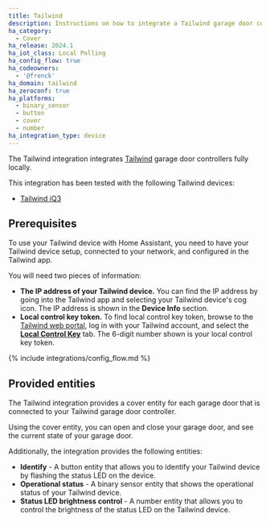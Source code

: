 ```yaml
---
title: Tailwind
description: Instructions on how to integrate a Tailwind garage door controller with Home Assistant.
ha_category:
  - Cover
ha_release: 2024.1
ha_iot_class: Local Polling
ha_config_flow: true
ha_codeowners:
  - '@frenck'
ha_domain: tailwind
ha_zeroconf: true
ha_platforms:
  - binary_sensor
  - button
  - cover
  - number
ha_integration_type: device
---
```


The Tailwind integration integrates [Tailwind](https://gotailwind.com/)
garage door controllers fully locally.

This integration has been tested with the following Tailwind devices:

- [Tailwind iQ3](https://gotailwind.com/products/iq3-smart-garage-controller)

## Prerequisites

To use your Tailwind device with Home Assistant, you need to have your Tailwind
device setup, connected to your network, and configured in the Tailwind app.

You will need two pieces of information:

- **The IP address of your Tailwind device.** You can find the IP address by
  going into the Tailwind app and selecting your Tailwind device's cog icon.
  The IP address is shown in the **Device Info** section.
- **Local control key token.** To find local control key token, browse to the
  [Tailwind web portal][token], log in with your Tailwind account, and select
  the [**Local Control Key**][token] tab. The 6-digit number shown is your
  local control key token.

[token]: https://web.gotailwind.com/client/integration/local-control-key

{% include integrations/config_flow.md %}

## Provided entities

The Tailwind integration provides a cover entity for each garage door that is
connected to your Tailwind garage door controller.

Using the cover entity, you can open and close your garage door, and see the
current state of your garage door.

Additionally, the integration provides the following entities:

- **Identify** - A button entity that allows you to identify your Tailwind
  device by flashing the status LED on the device.
- **Operational status** - A binary sensor entity that shows the operational
  status of your Tailwind device.
- **Status LED brightness control** - A number entity that allows you to control
  the brightness of the status LED on the Tailwind device.
